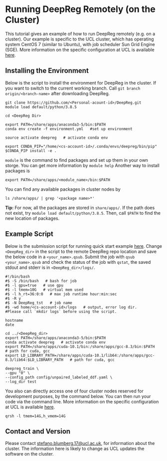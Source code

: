 # Running DeepReg Remotely (on the Cluster)

This tutorial gives an example of how to run DeepReg remotely (e.g. on a cluster). Our
example is specific to the UCL cluster, which has operating system CentOS 7 (similar to
Ubuntu), with job scheduler Sun Grid Engine (SGE). More information on the specific
configuration at UCL is available [here](https://hpc.cs.ucl.ac.uk/job-submission/).

## Installing the Environment
Below is the script to install the environment for DeepReg in the cluster. If you want to switch to the current working branch. Call `git branch origin/<branch-name>` after downloading DeepReg.
```
git clone https://github.com/<Personal-acount-id>/DeepReg.git
module load default/python/3.8.5

cd <DeepReg Dir>

export PATH=/share/apps/anaconda3-5/bin:$PATH
conda env create -f environment.yml   #set up environment

source activate deepreg   # activate conda env

export CONDA_PIP="/home/<cs-account-id>/.conda/envs/deepreg/bin/pip"
$CONDA_PIP install -e .
```
`module` is the command to find packages and set up them in your own storge. You can get more information by `module help` 
Another way to install packages is 
```
export PATH=/share/apps/<module_name>/bin:$PATH
```
You can find any available packages in cluster nodes by 
```
ls /share/apps/ | grep '<package name>*'
```
**Tip:** For now, all the packages are stored in `share/apps/`. If the path does not exist, try `module load default/python/3.8.5`. Then, call `$PATH` to find the new location of packages.


## Example Script

Below is the submission script for running quick start example
[here](../getting_started/quick_start.md). Change `<DeepReg_dir>` in the script to the
remote DeepReg repo location and save the below code in a `<your_name>.qsub`. Submit the
job with `qsub <your_name>.qsub` and check the status of the job with `qstat`, the saved
stdout and stderr is in `<DeepReg_dir>/logs/`.

```
#!/bin/bash
#$ -S /bin/bash   # bash for job
#$ -l gpu=true   # use gpu
#$ -l tmem=10G   # virtual mem used
#$ -l h_rt=36:0:0   # max job runtime hour:min:sec
#$ -R y
#$ -N DeepReg_tst   # job name
#$ -wd home/<cs-account-id>/logs   # output, error log dir. 
#Please call `mkdir logs` before using the script.

hostname
date

cd ../<DeepReg_dir>
export PATH=/share/apps/anaconda3-5/bin:$PATH
conda activate deepreg   # activate conda env
export PATH=/share/apps/cuda-10.1/bin:/share/apps/gcc-8.3/bin:$PATH   # path for cuda, gcc
export LD_LIBRARY_PATH=/share/apps/cuda-10.1/lib64:/share/apps/gcc-8.3/lib64:$LD_LIBRARY_PATH   # path for cuda, gcc

deepreg_train \
--gpu "0" \
--config_path config/unpaired_labeled_ddf.yaml \
--log_dir test
```

You also can directly access one of four cluster nodes reserved for development purposes, by the command below. You can then run your code via the command line. More information on the specific
configuration at UCL is available [here](https://hpc.cs.ucl.ac.uk/job-submission/).
```
qrsh -l tmem=14G,h_vmem=14G
```
## Contact and Version

Please contact stefano.blumberg.17@ucl.ac.uk, for information about the cluster. The
information here is likely to change as UCL updates the software on the cluster.
